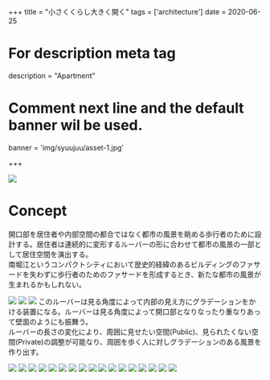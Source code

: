 +++
title = "小さくくらし大きく開く"
tags = ['architecture']
date = 2020-06-25

# For description meta tag
description = "Apartment"

# Comment next line and the default banner wil be used.
banner = 'img/syuujuu/asset-1.jpg'

+++

![](img/syuujuu/asset-0.png)

# Concept

開口部を居住者や内部空間の都合ではなく都市の風景を眺める歩行者のために設計する。居住者は連続的に変形するルーバーの形に合わせて都市の風景の一部として居住空間を演出する。  
南堀江というコンパクトシティにおいて歴史的経緯のあるビルディングのファサードを失わずに歩行者のためのファサードを形成するとき、新たな都市の風景が生まれるかもしれない。

![](img/syuujuu/asset-1.jpg)
![](img/syuujuu/asset-2.jpg)
![](img/syuujuu/asset-10.jpg)
このルーバーは見る角度によって内部の見え方にグラデーションをかける装置になる。ルーバーは見る角度によって開口部となりなったり重なりあって壁面のようにも振舞う。  
ルーバーの長さの変化により、周囲に見せたい空間(Public)、見られたくない空間(Private)の調整が可能なり、周囲を歩く人に対しグラデーションのある風景を作り出す。

![](img/syuujuu/asset-8.jpg)
![](img/syuujuu/asset-9.jpg)
![](img/syuujuu/asset-3.jpg)
![](img/syuujuu/asset-4.jpg)
![](img/syuujuu/asset-5.jpg)
![](img/syuujuu/asset-6.jpg)
![](img/syuujuu/asset-7.jpg)
![](img/syuujuu/asset-11.jpg)
![](img/syuujuu/asset-12.jpg)
![](img/syuujuu/asset-13.jpg)
![](img/syuujuu/asset-14.jpg)
![](img/syuujuu/asset-15.jpg)
![](img/syuujuu/asset-16.jpg)
![](img/syuujuu/asset-17.jpg)
![](img/syuujuu/asset-18.jpg)
![](img/syuujuu/asset-19.jpg)
![](img/syuujuu/asset-20.jpg)
